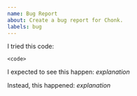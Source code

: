 ```yaml
---
name: Bug Report
about: Create a bug report for Chonk.
labels: bug
---
```

<!--
Thank you for filing a bug report! 🐛 Please provide a short summary of the bug,
along with any information you feel relevant to replicating the bug.
-->

I tried this code:

```
<code>
```

I expected to see this happen: *explanation*

Instead, this happened: *explanation*
